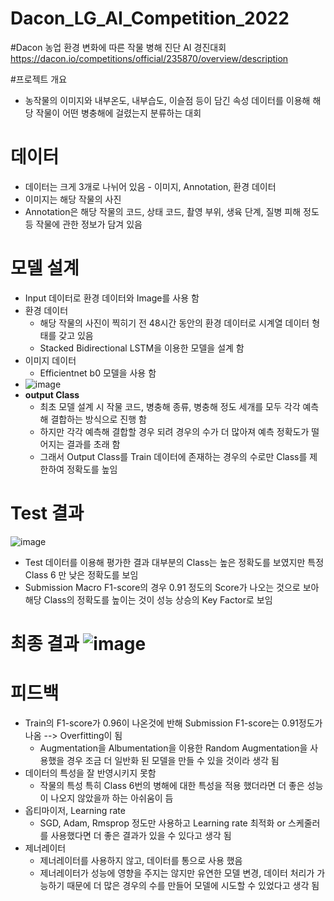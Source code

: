 # Dacon_LG_AI_Competition_2022

#Dacon 농업 환경 변화에 따른 작물 병해 진단 AI 경진대회
https://dacon.io/competitions/official/235870/overview/description

#프로젝트 개요 
- 농작물의 이미지와 내부온도, 내부습도, 이슬점 등이 담긴 속성 데이터를 이용해 해당 작물이 어떤 병충해에 걸렸는지 분류하는 대회 
# 데이터 
- 데이터는 크게 3개로 나뉘어 있음 - 이미지, Annotation, 환경 데이터 
- 이미지는 해당 작물의 사진 
- Annotation은 해당 작물의 코드, 상태 코드, 촬영 부위, 생육 단계, 질병 피해 정도 등 작물에 관한 정보가 담겨 있음 

# 모델 설계 
- Input 데이터로 환경 데이터와 Image를 사용 함 
- 환경 데이터
  - 해당 작물의 사진이 찍히기 전 48시간 동안의 환경 데이터로 시계열 데이터 형태를 갖고 있음 
  - Stacked Bidirectional LSTM을 이용한 모델을 설계 함 
- 이미지 데이터 
  - Efficientnet b0 모델을 사용 함 
- ![image](https://user-images.githubusercontent.com/92499881/158140201-7e5aba53-f2fc-46b9-9723-b978fc21487d.png)
- **output Class** 
  - 최초 모델 설계 시 작물 코드, 병충해 종류, 병충해 정도 세개를 모두 각각 예측해 결합하는 방식으로 진행 함 
  - 하지만 각각 예측해 결합할 경우 되려 경우의 수가 더 많아져 예측 정확도가 떨어지는 결과를 초래 함 
  - 그래서 Output Class를 Train 데이터에 존재하는 경우의 수로만 Class를 제한하여 정확도를 높임 

# Test 결과 
![image](https://user-images.githubusercontent.com/92499881/158141028-7601875c-3167-47e8-98fa-e7b21187b0c4.png)
- Test 데이터를 이용해 평가한 결과 대부분의 Class는 높은 정확도를 보였지만 특정 Class 6 만 낮은 정확도를 보임 
- Submission Macro F1-score의 경우 0.91 정도의 Score가 나오는 것으로 보아 해당 Class의 정확도를 높이는 것이 성능 상승의 Key Factor로 보임 

# 최종 결과 ![image](https://user-images.githubusercontent.com/92499881/158141892-5b67186e-6d1e-4299-85d9-4132ad8cbad6.png)

# 피드백 
- Train의 F1-score가 0.96이 나온것에 반해 Submission F1-score는 0.91정도가 나옴 --> Overfitting이 됨 
  - Augmentation을 Albumentation을 이용한 Random Augmentation을 사용했을 경우 조금 더 일반화 된 모델을 만들 수 있을 것이라 생각 됨 
- 데이터의 특성을 잘 반영시키지 못함 
  - 작물의 특성 특히 Class 6번의 병해에 대한 특성을 적용 했더라면 더 좋은 성능이 나오지 않았을까 하는 아쉬움이 듬 
- 옵티마이저, Learning rate 
  - SGD, Adam, Rmsprop 정도만 사용하고 Learning rate 최적화 or 스케줄러를 사용했다면 더 좋은 결과가 있을 수 있다고 생각 됨 
- 제너레이터 
  - 제너레이터를 사용하지 않고, 데이터를 통으로 사용 했음 
  - 제너레이터가 성능에 영향을 주지는 않지만 유연한 모델 변경, 데이터 처리가 가능하기 때문에 더 많은 경우의 수를 만들어 모델에 시도할 수 있었다고 생각 됨 
